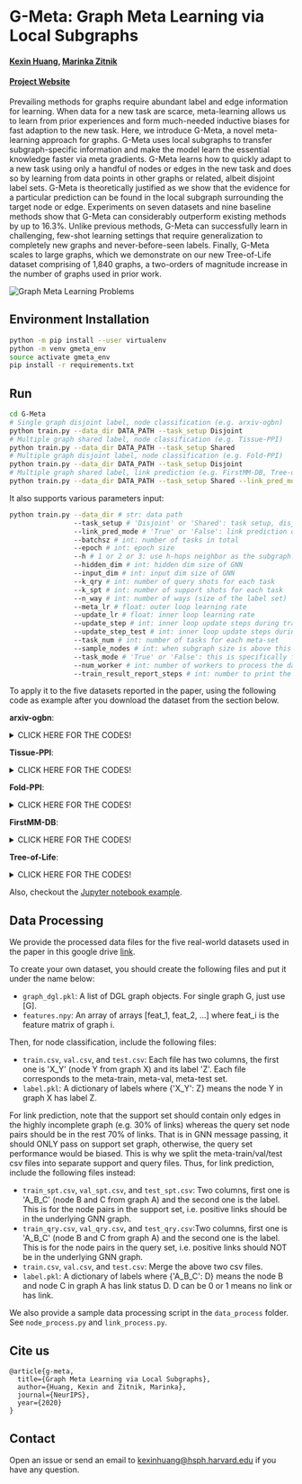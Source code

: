 # G-Meta: Graph Meta Learning via Local Subgraphs
#### [Kexin Huang](https://www.kexinhuang.com), [Marinka Zitnik](https://zitniklab.hms.harvard.edu)

#### [Project Website](zitniklab.hms.harvard.edu/projects/g-meta)

Prevailing methods for graphs require abundant label and edge information for learning. When data for a new task are scarce, meta-learning allows us to learn from prior experiences and form much-needed inductive biases for fast adaption to the new task. Here, we introduce G-Meta, a novel meta-learning approach for graphs. G-Meta uses local subgraphs to transfer subgraph-specific information and make the model learn the essential knowledge faster via meta gradients. G-Meta learns how to quickly adapt to a new task using only a handful of nodes or edges in the new task and does so by learning from data points in other graphs or related, albeit disjoint label sets. G-Meta is theoretically justified as we show that the evidence for a particular prediction can be found in the local subgraph surrounding the target node or edge. Experiments on seven datasets and nine baseline methods show that G-Meta can considerably outperform existing methods by up to 16.3%. Unlike previous methods, G-Meta can successfully learn in challenging, few-shot learning settings that require generalization to completely new graphs and never-before-seen labels. Finally, G-Meta scales to large graphs, which we demonstrate on our new Tree-of-Life dataset comprising of 1,840 graphs, a two-orders of magnitude increase in the number of graphs used in prior work.

![Graph Meta Learning Problems](figs/graph_meta_learning.png)


## Environment Installation

```bash
python -m pip install --user virtualenv
python -m venv gmeta_env
source activate gmeta_env
pip install -r requirements.txt
```

## Run
```bash
cd G-Meta
# Single graph disjoint label, node classification (e.g. arxiv-ogbn)
python train.py --data_dir DATA_PATH --task_setup Disjoint
# Multiple graph shared label, node classification (e.g. Tissue-PPI)
python train.py --data_dir DATA_PATH --task_setup Shared
# Multiple graph disjoint label, node classification (e.g. Fold-PPI)
python train.py --data_dir DATA_PATH --task_setup Disjoint
# Multiple graph shared label, link prediction (e.g. FirstMM-DB, Tree-of-Life)
python train.py --data_dir DATA_PATH --task_setup Shared --link_pred_mode True
```

It also supports various parameters input:

```bash
python train.py --data_dir # str: data path
                --task_setup # 'Disjoint' or 'Shared': task setup, disjoint label or shared label
                --link_pred_mode # 'True' or 'False': link prediction or node classification
                --batchsz # int: number of tasks in total
                --epoch # int: epoch size
                --h # 1 or 2 or 3: use h-hops neighbor as the subgraph.
                --hidden_dim # int: hidden dim size of GNN
                --input_dim # int: input dim size of GNN
                --k_qry # int: number of query shots for each task
                --k_spt # int: number of support shots for each task
                --n_way # int: number of ways (size of the label set)
                --meta_lr # float: outer loop learning rate
                --update_lr # float: inner loop learning rate
                --update_step # int: inner loop update steps during training
                --update_step_test # int: inner loop update steps during finetuning
                --task_num # int: number of tasks for each meta-set
                --sample_nodes # int: when subgraph size is above this threshold, it samples this number of nodes from the subgraph
                --task_mode # 'True' or 'False': this is specifically for Tissue-PPI, where there are 10 tasks to evaluate.
                --num_worker # int: number of workers to process the dataloader. default 0.
                --train_result_report_steps # int: number to print the training accuracy.
```

To apply it to the five datasets reported in the paper, using the following code as example after you download the dataset from the section below.

**arxiv-ogbn**:
<details>
<summary>CLICK HERE FOR THE CODES!</summary>

```
python G-Meta/train.py --data_dir PATH/G-Meta_Data/arxiv/ \
                            --epoch 10 \
                            --task_setup Disjoint \
                            --k_spt 3 \
                            --k_qry 24 \
                            --n_way 3 \
                            --update_step 10 \
                            --update_lr 0.01 \
                            --num_workers 0 \
                            --train_result_report_steps 200 \
                            --hidden_dim 256 \
                            --update_step_test 20 \
                            --task_num 32 \
                            --batchsz 10000 
```
</details>

**Tissue-PPI**:
<details>
<summary>CLICK HERE FOR THE CODES!</summary>

```
python G-Meta/train.py --data_dir PATH/G-Meta_Data/tissue_PPI/ \
                            --epoch 15 \
                            --task_setup Shared \
                            --task_mode True \
                            --task_n 4 \
                            --k_qry 10 \
                            --k_spt 3 \
                            --update_lr 0.01 \
                            --update_step 10 \
                            --meta_lr 5e-3 \
                            --num_workers 0 \
                            --train_result_report_steps 200 \
                            --hidden_dim 128 \
                            --task_num 4 \
                            --batchsz 1000
```
</details>

**Fold-PPI**:
<details>
<summary>CLICK HERE FOR THE CODES!</summary>

```
python G-Meta/train.py --data_dir PATH/G-Meta_Data/fold_PPI/ \
                            --epoch 5 \
                            --task_setup Disjoint \
                            --k_qry 24 \
                            --k_spt 3 \
                            --n_way 3 \
                            --update_lr 0.005 \
                            --meta_lr 1e-3 \
                            --num_workers 0 \
                            --train_result_report_steps 100 \
                            --hidden_dim 128 \
                            --update_step_test 20 \
                            --task_num 16 \
                            --batchsz 4000
```
</details>

**FirstMM-DB**:
<details>
<summary>CLICK HERE FOR THE CODES!</summary>

```
python G-Meta/train.py --data_dir PATH/G-Meta_Data/FirstMM_DB/ \
                            --epoch 15 \
                            --task_setup Shared \
                            --k_qry 32 \
                            --k_spt 16 \
                            --n_way 2 \
                            --update_lr 0.01 \
                            --update_step 10 \
                            --meta_lr 5e-4 \
                            --num_workers 0 \
                            --train_result_report_steps 200 \
                            --hidden_dim 128 \
                            --update_step_test 20 \
                            --task_num 8 \
                            --batchsz 1500 \
                            --link_pred_mod True
```
</details>

**Tree-of-Life**:
<details>
<summary>CLICK HERE FOR THE CODES!</summary>

```
python train.py --data_dir PATH/G-Meta_Data/tree-of-life/ \
                            --epoch 15 \
                            --task_setup Shared \
                            --k_qry 16 \
                            --k_spt 16 \
                            --n_way 2 \
                            --update_lr 0.005 \
                            --update_step 10 \
                            --meta_lr 0.0005 \
                            --num_workers 0 \
                            --train_result_report_steps 200 \
                            --hidden_dim 256 \
                            --update_step_test 20 \
                            --task_num 8 \
                            --batchsz 5000 \
                            --link_pred_mod True
```
</details>

Also, checkout the [Jupyter notebook example](test.ipynb).


## Data Processing

We provide the processed data files for the five real-world datasets used in the paper in this google drive [link](https://drive.google.com/file/d/1TC06A02wmIQteKzqGSbl_i3VIQzsHVop/view?usp=drivesdk).

To create your own dataset, you should create the following files and put it under the name below:

- `graph_dgl.pkl`: A list of DGL graph objects. For single graph G, just use [G].
- `features.npy`: An array of arrays [feat_1, feat_2, ...] where feat_i is the feature matrix of graph i. 

Then, for node classification, include the following files:
- `train.csv`, `val.csv`, and `test.csv`: Each file has two columns, the first one is 'X_Y' (node Y from graph X) and its label 'Z'. Each file corresponds to the meta-train, meta-val, meta-test set.  
- `label.pkl`: A dictionary of labels where {'X_Y': Z} means the node Y in graph X has label Z.  

For link prediction, note that the support set should contain only edges in the highly incomplete graph (e.g. 30% of links) whereas the query set node pairs should be in the rest 70% of links. That is in GNN message passing, it should ONLY pass on support set graph, otherwise, the query set performance would be biased. This is why we split the meta-train/val/test csv files into separate support and query files. Thus, for link prediction, include the following files instead:
- `train_spt.csv`, `val_spt.csv`, and `test_spt.csv`: Two columns, first one is 'A_B_C' (node B and C from graph A) and the second one is the label. This is for the node pairs in the support set, i.e. positive links should be in the underlying GNN graph.
- `train_qry.csv`, `val_qry.csv`, and `test_qry.csv`:Two columns, first one is 'A_B_C' (node B and C from graph A) and the second one is the label. This is for the node pairs in the query set, i.e. positive links should NOT be in the underlying GNN graph.
- `train.csv`, `val.csv`, and `test.csv`: Merge the above two csv files.
- `label.pkl`: A dictionary of labels where {'A_B_C': D} means the node B and node C in graph A has link status D. D can be 0 or 1 means no link or has link.

We also provide a sample data processing script in the `data_process` folder. See `node_process.py` and `link_process.py`.

## Cite us
```
@article{g-meta,
  title={Graph Meta Learning via Local Subgraphs},
  author={Huang, Kexin and Zitnik, Marinka},
  journal={NeurIPS},
  year={2020}
}
```

## Contact
Open an issue or send an email to kexinhuang@hsph.harvard.edu if you have any question. 

